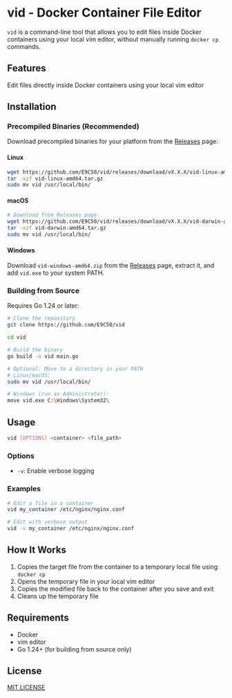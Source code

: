 # vid - Docker Container File Editor

`vid` is a command-line tool that allows you to edit files inside Docker containers using your local vim editor, without manually running `docker cp` commands.

## Features

Edit files directly inside Docker containers using your local vim editor

## Installation

### Precompiled Binaries (Recommended)

Download precompiled binaries for your platform from the [Releases](https://github.com/E9C50/vid/releases) page:

#### Linux

```bash
wget https://github.com/E9C50/vid/releases/download/vX.X.X/vid-linux-amd64.tar.gz
tar -xzf vid-linux-amd64.tar.gz
sudo mv vid /usr/local/bin/
```

#### macOS

```bash
# Download from Releases page
wget https://github.com/E9C50/vid/releases/download/vX.X.X/vid-darwin-amd64.tar.gz
tar -xzf vid-darwin-amd64.tar.gz
sudo mv vid /usr/local/bin/
```

#### Windows

Download `vid-windows-amd64.zip` from the [Releases](https://github.com/<username>/vid/releases) page, extract it, and add `vid.exe` to your system PATH.

### Building from Source

Requires Go 1.24 or later:

```bash
# Clone the repository
git clone https://github.com/E9C50/vid

cd vid

# Build the binary
go build -o vid main.go

# Optional: Move to a directory in your PATH
# Linux/macOS:
sudo mv vid /usr/local/bin/

# Windows (run as Administrator):
move vid.exe C:\Windows\System32\
```



## Usage

```bash
vid [OPTIONS] <container> <file_path>
```

### Options

- `-v`: Enable verbose logging

### Examples

```bash
# Edit a file in a container
vid my_container /etc/nginx/nginx.conf

# Edit with verbose output
vid -v my_container /etc/nginx/nginx.conf
```

## How It Works

1. Copies the target file from the container to a temporary local file using `docker cp`
2. Opens the temporary file in your local vim editor
3. Copies the modified file back to the container after you save and exit
4. Cleans up the temporary file

## Requirements

- Docker
- vim editor
- Go 1.24+ (for building from source only)

## License

[MIT LICENSE](https://github.com/E9C50/vid/LICENSE)